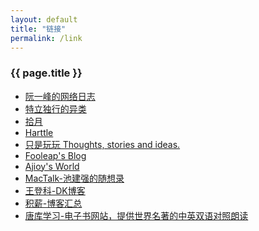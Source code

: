 ```yaml
---
layout: default
title: "链接"
permalink: /link
---
```


<h3 class="post-title">{{ page.title }}</h3>
<div class="post-line"></div>

* <a href="http://www.ruanyifeng.com/blog" target ="_blank">阮一峰的网络日志</a>
* <a href="https://demochen.com" target ="_blank">特立独行的异类</a>
* <a href="https://www.skyue.com" target ="_blank">拾月</a>
* <a href="https://harttle.land" target ="_blank">Harttle</a>
* <a href="https://1900.live" target ="_blank">只是玩玩  Thoughts, stories and ideas.</a>
* <a href="https://blog.fooleap.org" target ="_blank">Fooleap's Blog</a>
* <a href="https://ajioy.cn" target ="_blank">Ajioy's World</a>
* <a href="https://macshuo.com" target ="_blank">MacTalk-池建强的随想录</a>
* <a href="https://greatdk.com" target ="_blank">王登科-DK博客</a>
* <a href="https://firewood.news" target ="_blank">积薪-博客汇总</a>
* <a href="http://www.tanglib.com" target ="_blank">唐库学习-电子书网站，提供世界名著的中英双语对照朗读</a>
